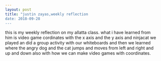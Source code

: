 ```yaml
---
layout: post
title: "justin zayas,weekly reflection
date: 2018-09-28
---
```


this is my weekly reflection on my allatta class. what i have learned from him is video game cordinates with the x axis and the y axis and ninjacat we played an did a group activity with our whiteboards and then we learned where the angry dog and the cat jumps and moves from left and right and up and down also with how we can make video games with coordinates.
